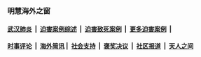 
### 明慧海外之窗

####  [武汉肺炎](indexes/365.md?t=06301400) &nbsp;|&nbsp;  [迫害案例综述](indexes/328.md?t=06301400) &nbsp;|&nbsp; [迫害致死案例](indexes/277.md?t=06301400)  &nbsp;|&nbsp; [更多迫害案例](indexes/81.md?t=06301400)  &nbsp;|&nbsp; 
####  [时事评论](indexes/19.md?t=06301400) &nbsp;|&nbsp; [海外简讯](indexes/245.md?t=06301400)&nbsp;|&nbsp;  [社会支持](indexes/140.md?t=06301400) &nbsp;|&nbsp; [褒奖决议](indexes/282.md?t=06301400) &nbsp;|&nbsp; [社区报道](indexes/91.md?t=06301400)  &nbsp;|&nbsp; [天人之间](indexes/78.md?t=06301400) 

